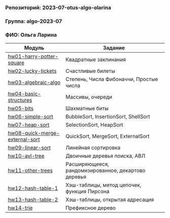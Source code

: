 ### Репозиторий: 2023-07-otus-algo-olarina
### Группа: algo-2023-07
### ФИО: Ольга Ларина

| Модуль                                                             | Задание                                             |
|--------------------------------------------------------------------|-----------------------------------------------------|
| [hw01-harry-potter-square](./hw01-harry-potter-square)             | Квадратные заклинания                               |
| [hw02-lucky-tickets](./hw02-lucky-tickets)                         | Счастливые билеты                                   |
| [hw03-algebraic-algo](./hw03-algebraic-algo)                       | Степень, Числа Фибоначчи, Простые числа             |
| [hw04-basic-structures](./hw04-basic-structures)                   | Массивы, очереди                                    |
| [hw05-bits](./hw05-bits)                                           | Шахматные биты                                      |
| [hw06-simple-sort](./hw06-simple-sort)                             | BubbleSort, InsertionSort, ShellSort                |
| [hw07-heap-sort](./hw07-heap-sort)                                 | SelectionSort, HeapSort                             |
| [hw08-quick-merge-external-sort](./hw08-quick-merge-external-sort) | QuickSort, MergeSort, ExternalSort                  |
| [hw09-linear-sort](./hw09-linear-sort)                             | Линейная сортировка                                 |
| [hw10-avl-tree](./hw10-avl-tree)                                   | Двоичные деревья поиска, АВЛ                        |
| [hw11-other-trees](./hw11-other-trees)                             | Расширяющееся, рандомизированное, декартово деревья |
| [hw12-hash-table-1](./hw12-hash-table-1)                           | Хэш-таблицы, метод цепочек, функция Пирсона         |
| [hw13-hash-table-2](./hw13-hash-table-2)                           | Хэш-таблицы, открытая адресация                     |
| [hw14-trie](./hw14-trie)                                           | Префиксное дерево                                   |
